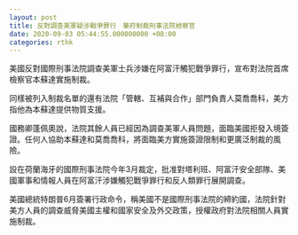 ```yaml
---
layout: post
title: 反對調查美軍疑涉戰爭罪行　華府制裁刑事法院檢察官
date: 2020-09-03 05:44:55.000000000 +08:00
categories: rthk
---
```


美國反對國際刑事法院調查美軍士兵涉嫌在阿富汗觸犯戰爭罪行，宣布對法院首席檢察官本蘇達實施制裁。

同樣被列入制裁名單的還有法院「管轄、互補與合作」部門負責人莫喬喬科，美方指他為本蘇達提供物質支援。

國務卿蓬佩奧說，法院其餘人員已經因為調查美軍人員問題，面臨美國拒發入境簽證。任何人協助本蘇達和莫喬喬科，將面臨美方實施簽證限制和更廣泛制裁的風險。

設在荷蘭海牙的國際刑事法院今年3月裁定，批准對塔利班、阿富汗安全部隊、美國軍事和情報人員在阿富汗涉嫌觸犯戰爭罪行和反人類罪行展開調查。

美國總統特朗普6月簽署行政命令，稱美國不是國際刑事法院的締約國，法院針對美方人員的調查威脅美國主權和國家安全及外交政策，授權政府對法院相關人員實施制裁。
